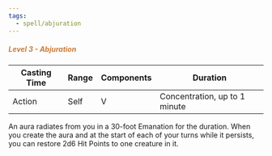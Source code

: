 ```yaml
---
tags:
  - spell/abjuration
---
```

##### *<span style="color:rgb(203, 123, 55)">Level 3 - Abjuration</span>*

|Casting Time|Range|Components|Duration|
|---|---|---|---|
|Action|Self|V|Concentration, up to 1 minute|
An aura radiates from you in a 30-foot Emanation for the duration. When you create the aura and at the start of each of your turns while it persists, you can restore 2d6 Hit Points to one creature in it. 